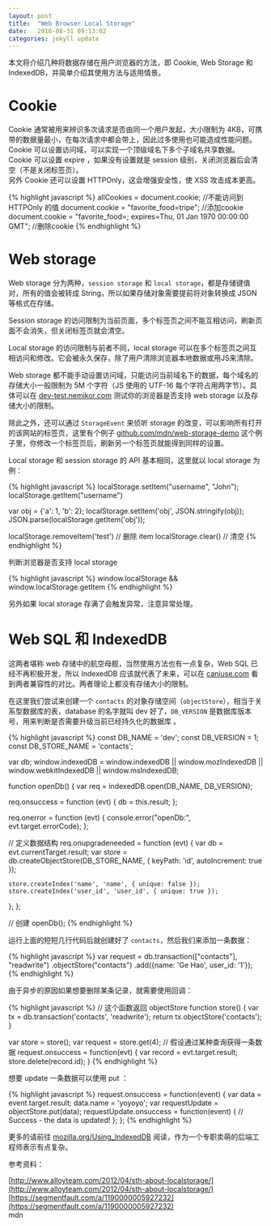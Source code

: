 ```yaml
---
layout: post
title:  "Web Browser Local Storage"
date:   2016-08-31 09:13:02
categories: jekyll update
---
```


本文将介绍几种将数据存储在用户浏览器的方法，即 Cookie, Web Storage 和 IndexedDB，并简单介绍其使用方法与适用情景。

# Cookie

Cookie 通常被用来辨识多次请求是否由同一个用户发起，大小限制为 4KB，可携带的数据量最小，在每次请求中都会带上，因此过多使用也可能造成性能问题。  
Cookie 可以设置访问域，可以实现一个顶级域名下多个子域名共享数据。  
Cookie 可以设置 expire ，如果没有设置就是  session 级别，关闭浏览器后会清空（不是关闭标签页）。  
另外 Cookie 还可以设置 HTTPOnly，这会增强安全性，使 XSS 攻击成本更高。


{% highlight javascript %}
allCookies = document.cookie;  //不能访问到 HTTPOnly 的值
document.cookie = "favorite_food=tripe"; //添加cookie
document.cookie = "favorite_food=; expires=Thu, 01 Jan 1970 00:00:00 GMT"; //删除cookie
{% endhighlight %}


# Web storage
Web storage 分为两种，`session storage` 和 `local storage`，都是存储键值对，所有的值会被转成 String，所以如果存储对象需要提前将对象转换成 JSON 等格式在存储。

Session storage 的访问限制为当前页面，多个标签页之间不能互相访问，刷新页面不会消失，但关闭标签页就会清空。

Local storage 的访问限制与前者不同，local storage 可以在多个标签页之间互相访问和修改。它会被永久保存，除了用户清除浏览器本地数据或用JS来清除。

Web storage 都不能手动设置访问域，只能访问当前域名下的数据，每个域名的存储大小一般限制为 5M 个字符（JS 使用的 UTF-16 每个字符占用两字节）。具体可以在 [dev-test.nemikor.com](http://dev-test.nemikor.com/web-storage/support-test/) 测试你的浏览器是否支持 web storage 以及存储大小的限制。

除此之外，还可以通过 `StorageEvent` 来侦听 storage 的改变，可以影响所有打开的该网站的标签页，这里有个例子 [github.com/mdn/web-storage-demo](https://github.com/mdn/web-storage-demo) 这个例子里，你修改一个标签页后，刷新另一个标签页就能得到同样的设置。

Local storage 和 session storage 的 API 基本相同，这里就以 local storage 为例：

{% highlight javascript %}
localStorage.setItem("username", "John");
localStorage.getItem("username")

var obj = {'a': 1, 'b': 2};
localStorage.setItem('obj', JSON.stringify(obj));
JSON.parse(localStorage.getItem('obj'));

localStorage.removeItem('test') // 删除 item
localStorage.clear()  // 清空
{% endhighlight %}

判断浏览器是否支持 local storage

{% highlight javascript %}
window.localStorage && window.localStorage.getItem
{% endhighlight %}

另外如果 local storage 存满了会触发异常，注意异常处理。

# Web SQL 和 IndexedDB

这两者堪称 web 存储中的航空母舰，当然使用方法也有一点复杂，Web SQL 已经不再积极开发，所以 IndexedDB 应该就代表了未来，可以在 [caniuse.com](http://caniuse.com/#search=indexeddb) 看到两者兼容性的对比。两者理论上都没有存储大小的限制。

在这里我们尝试来创建一个 `contacts` 的对象存储空间（`objectStore`），相当于关系型数据库的表，database 的名字就叫 dev 好了，`DB_VERSION` 是数据库版本号，用来判断是否需要升级当前已经持久化的数据库 。


{% highlight javascript %}
const DB_NAME = 'dev';
const DB_VERSION = 1;
const DB_STORE_NAME = 'contacts';

var db;
window.indexedDB = window.indexedDB || window.mozIndexedDB || window.webkitIndexedDB || window.msIndexedDB;

function openDb() {
  var req = indexedDB.open(DB_NAME, DB_VERSION);

  req.onsuccess = function (evt) {
    db = this.result;
  };

  req.onerror = function (evt) {
    console.error("openDb:", evt.target.errorCode);
  };

  // 定义数据结构
  req.onupgradeneeded = function (evt) {
    var db = evt.currentTarget.result;
    var store = db.createObjectStore(DB_STORE_NAME, { keyPath: 'id', autoIncrement: true });

    store.createIndex('name', 'name', { unique: false });
    store.createIndex('user_id', 'user_id', { unique: true });
  };
};

// 创建
openDb();
{% endhighlight %}


运行上面的短短几行代码后就创建好了 `contacts`，然后我们来添加一条数据：

{% highlight javascript %}
var request = db.transaction(["contacts"], "readwrite")
                .objectStore("contacts")
                .add({name: 'Ge Hao', user_id: '1'});
{% endhighlight %}


由于异步的原因如果想要删除某条记录，就需要使用回调：

{% highlight javascript %}
// 这个函数返回 objectStore
function store() {
  var tx = db.transaction('contacts', 'readwrite');
  return tx.objectStore('contacts');
}

var store = store();
var request = store.get(4);  // 假设通过某种查询获得一条数据
request.onsuccess = function(evt) {
  var record = evt.target.result;
  store.delete(record.id);
}
{% endhighlight %}

想要 update 一条数据可以使用 put ：

{% highlight javascript %}
request.onsuccess = function(event) {
  var data = event.target.result;
  data.name = 'yoyoyo';
  var requestUpdate = objectStore.put(data);
  requestUpdate.onsuccess = function(event) {
      // Success - the data is updated!
  };
};
{% endhighlight %}


更多的请前往 [mozilla.org/Using_IndexedDB](https://developer.mozilla.org/en-US/docs/Web/API/IndexedDB_API/Using_IndexedDB) 阅读，作为一个专职卖萌的后端工程师表示有点复杂。


参考资料：

[http://www.alloyteam.com/2012/04/sth-about-localstorage/](http://www.alloyteam.com/2012/04/sth-about-localstorage/)  
[https://segmentfault.com/a/1190000005927232](https://segmentfault.com/a/1190000005927232)  
mdn  